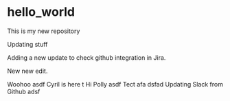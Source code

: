 # hello_world
This is my new repository

Updating stuff

Adding a new update to check github integration in Jira. 

New new edit.

Woohoo
asdf
Cyril is here
t
Hi Polly
asdf
Tect
afa
dsfad
Updating Slack from Github
adsf
